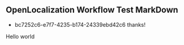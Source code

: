 ## OpenLocalization Workflow Test MarkDown
* bc7252c6-e7f7-4235-b174-24339ebd42c6 
thanks!

Hello world